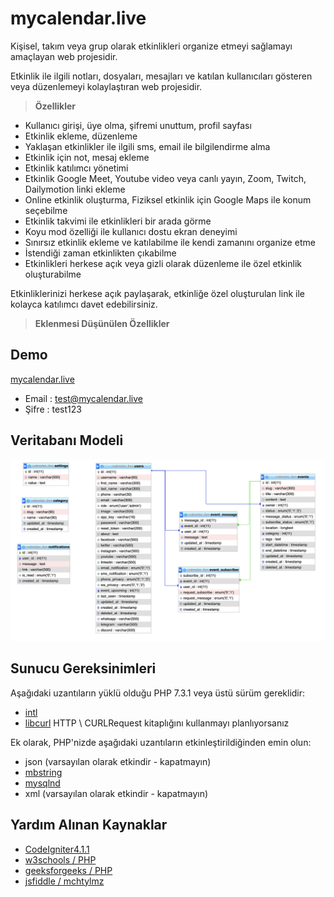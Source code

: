 # mycalendar.live 
Kişisel, takım veya grup olarak etkinlikleri organize etmeyi sağlamayı amaçlayan web projesidir.

Etkinlik ile ilgili notları, dosyaları, mesajları ve katılan kullanıcıları gösteren veya düzenlemeyi kolaylaştıran web projesidir.
> **Özellikler**
- Kullanıcı girişi, üye olma, şifremi unuttum, profil sayfası
- Etkinlik ekleme, düzenleme
- Yaklaşan etkinlikler ile ilgili sms, email ile bilgilendirme alma
- Etkinlik için not, mesaj ekleme
- Etkinlik katılımcı yönetimi
- Etkinlik Google Meet, Youtube video veya canlı yayın, Zoom, Twitch, Dailymotion linki ekleme
- Online etkinlik oluşturma, Fiziksel etkinlik için Google Maps ile konum seçebilme
- Etkinlik takvimi ile etkinlikleri bir arada görme
- Koyu mod özelliği ile kullanıcı dostu ekran deneyimi
- Sınırsız etkinlik ekleme ve katılabilme ile kendi zamanını organize etme
- İstendiği zaman etkinlikten çıkabilme
- Etkinlikleri herkese açık veya gizli olarak düzenleme ile özel etkinlik oluşturabilme

Etkinliklerinizi herkese açık paylaşarak, etkinliğe özel oluşturulan link ile kolayca katılımcı davet edebilirsiniz.

> **Eklenmesi Düşünülen Özellikler**


## Demo

[mycalendar.live](https://mycalendar.live)
- Email : test@mycalendar.live
- Şifre : test123

## Veritabanı Modeli

![diagram](diagram-v7.png?raw=true)

## Sunucu Gereksinimleri

Aşağıdaki uzantıların yüklü olduğu PHP 7.3.1 veya üstü sürüm gereklidir:

- [intl](http://php.net/manual/en/intl.requirements.php)
- [libcurl](http://php.net/manual/en/curl.requirements.php) HTTP \ CURLRequest kitaplığını kullanmayı planlıyorsanız

Ek olarak, PHP'nizde aşağıdaki uzantıların etkinleştirildiğinden emin olun:

- json (varsayılan olarak etkindir - kapatmayın)
- [mbstring](http://php.net/manual/en/mbstring.installation.php)
- [mysqlnd](http://php.net/manual/en/mysqlnd.install.php)
- xml (varsayılan olarak etkindir - kapatmayın)


## Yardım Alınan Kaynaklar

- [CodeIgniter4.1.1](https://codeigniter.com/user_guide/intro/index.html)
- [w3schools / PHP](https://www.w3schools.com/php)
- [geeksforgeeks / PHP](https://www.geeksforgeeks.org/hard/php/)
- [jsfiddle / mchtylmz](https://jsfiddle.net/mchtylmz/p45ahwn6/15/)


